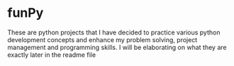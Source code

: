 # funPy
These are python projects that I have decided to practice various python development concepts and enhance my problem solving, project management and programming skills. I will be elaborating on what they are exactly later in the readme file
